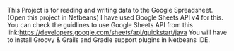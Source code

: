 This Project is for reading and writing data to the Google Spreadsheet.(Open this project in Netbeans)
I have used Google Sheets API v4 for this.
You can check the guidlines to use Google Sheets API from this link:https://developers.google.com/sheets/api/quickstart/java
You will have to install Groovy & Grails and Gradle support plugins in Netbeans IDE.
